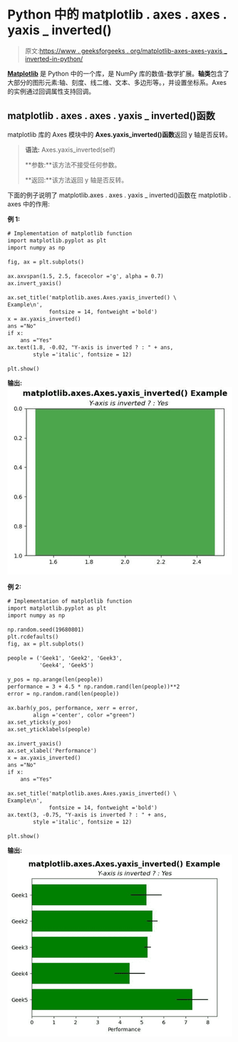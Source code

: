 # Python 中的 matplotlib . axes . axes . yaxis _ inverted()

> 原文:[https://www . geeksforgeeks . org/matplotlib-axes-axes-yaxis _ inverted-in-python/](https://www.geeksforgeeks.org/matplotlib-axes-axes-yaxis_inverted-in-python/)

**[Matplotlib](https://www.geeksforgeeks.org/python-introduction-matplotlib/)** 是 Python 中的一个库，是 NumPy 库的数值-数学扩展。**轴类**包含了大部分的图形元素:轴、刻度、线二维、文本、多边形等。，并设置坐标系。Axes 的实例通过回调属性支持回调。

## matplotlib . axes . axes . yaxis _ inverted()函数

matplotlib 库的 Axes 模块中的 **Axes.yaxis_inverted()函数**返回 y 轴是否反转。

> **语法:** Axes.yaxis_inverted(self)
> 
> **参数:**该方法不接受任何参数。
> 
> **返回:**该方法返回 y 轴是否反转。

下面的例子说明了 matplotlib.axes . axes . yaxis _ inverted()函数在 matplotlib . axes 中的作用:

**例 1:**

```
# Implementation of matplotlib function
import matplotlib.pyplot as plt
import numpy as np

fig, ax = plt.subplots()

ax.axvspan(1.5, 2.5, facecolor ='g', alpha = 0.7)
ax.invert_yaxis()

ax.set_title('matplotlib.axes.Axes.yaxis_inverted() \
Example\n',
             fontsize = 14, fontweight ='bold')
x = ax.yaxis_inverted()
ans ="No"
if x:
    ans ="Yes"
ax.text(1.8, -0.02, "Y-axis is inverted ? : " + ans,
        style ='italic', fontsize = 12)

plt.show()
```

**输出:**
![](img/e33780526447bc43835a60568e194cae.png)

**例 2:**

```
# Implementation of matplotlib function
import matplotlib.pyplot as plt
import numpy as np

np.random.seed(19680801)
plt.rcdefaults()
fig, ax = plt.subplots()

people = ('Geek1', 'Geek2', 'Geek3',
          'Geek4', 'Geek5')

y_pos = np.arange(len(people))
performance = 3 + 4.5 * np.random.rand(len(people))**2
error = np.random.rand(len(people))

ax.barh(y_pos, performance, xerr = error,
        align ='center', color ="green")
ax.set_yticks(y_pos)
ax.set_yticklabels(people)

ax.invert_yaxis()  
ax.set_xlabel('Performance')
x = ax.yaxis_inverted()
ans ="No"
if x:
    ans ="Yes"

ax.set_title('matplotlib.axes.Axes.yaxis_inverted() \
Example\n',
             fontsize = 14, fontweight ='bold')
ax.text(3, -0.75, "Y-axis is inverted ? : " + ans, 
        style ='italic', fontsize = 12)

plt.show()
```

**输出:**
![](img/32443bf0c7dca17e31722aa491b09be0.png)